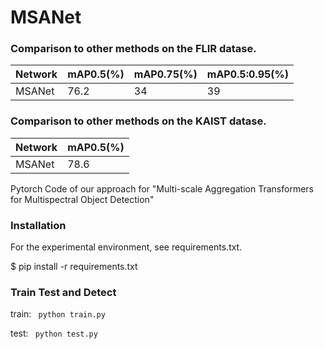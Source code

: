 # MSANet
### Comparison to other methods on the FLIR datase.
| Network | mAP0.5(%) | mAP0.75(%) | mAP0.5:0.95(%) |
| ------- | --------- | ---------- | -------------- |
| MSANet  | 76.2      | 34         | 39             |


### Comparison to other methods on the KAIST datase.
| Network | mAP0.5(%) |
| ------- | --------- |
| MSANet  | 78.6      |

Pytorch Code of our approach for "Multi-scale Aggregation Transformers for Multispectral Object Detection"
### Installation 
For the experimental environment, see requirements.txt.

$ pip install -r requirements.txt


### Train Test and Detect
train: ``` python train.py```

test: ``` python test.py```
